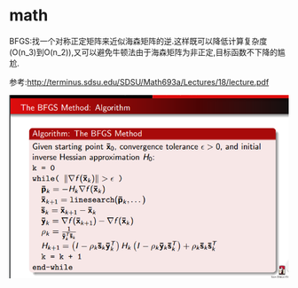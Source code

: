 # math

 BFGS:找一个对称正定矩阵来近似海森矩阵的逆.这样既可以降低计算复杂度(O(n_3)到O(n_2)),又可以避免牛顿法由于海森矩阵为非正定,目标函数不下降的尴尬.
 
 参考:http://terminus.sdsu.edu/SDSU/Math693a/Lectures/18/lecture.pdf
 
 ![image](https://github.com/cuixue/math/blob/master/bfgs.png)
 
 
